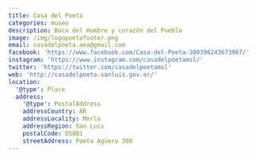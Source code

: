 ```yaml
---
title: Casa del Poeta
categories: museo
description: Boca del Hombre y corazón del Pueblo
image: /img/logopoetafooter.png
email: casadelpoeta.aea@gmail.com
facebook: 'https://www.facebook.com/Casa-del-Poeta-300396243673967/'
instagram: 'https://www.instagram.com/casadelpoetamsl/'
twitter: 'https://twitter.com/casadelpoetamsl'
web: 'http://casadelpoeta.sanluis.gov.ar/'
location:
  '@type': Place
  address:
    '@type': PostalAddress
    addressCountry: AR
    addressLocality: Merlo
    addressRegion: San Luis
    postalCode: D5881
    streetAddress: Poeta Agüero 380
---
```


